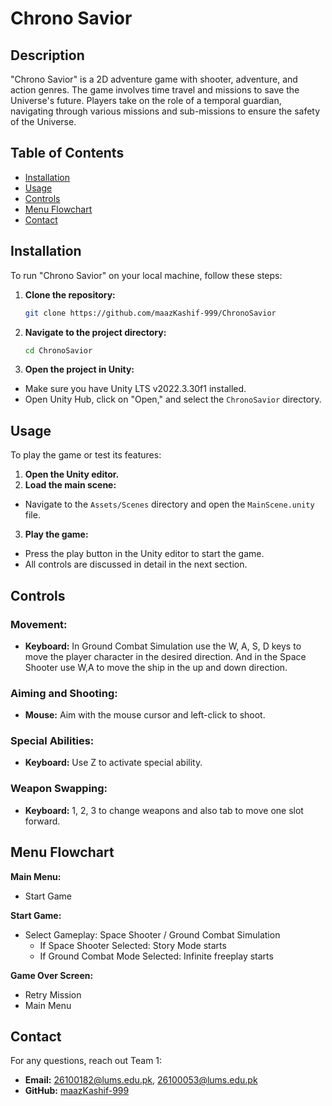 # Chrono Savior

## Description
"Chrono Savior" is a 2D adventure game with shooter, adventure, and action genres. The game involves time travel and missions to save the Universe's future. Players take on the role of a temporal guardian, navigating through various missions and sub-missions to ensure the safety of the Universe.

## Table of Contents
- [Installation](#installation)
- [Usage](#usage)
- [Controls](#controls)
- [Menu Flowchart](#menu-flowchart)
- [Contact](#contact)

## Installation
To run "Chrono Savior" on your local machine, follow these steps:

1. **Clone the repository:**
   ```sh
   git clone https://github.com/maazKashif-999/ChronoSavior

   
2. **Navigate to the project directory:**
   ```sh
   cd ChronoSavior

3. **Open the project in Unity:**
- Make sure you have Unity LTS v2022.3.30f1 installed.
- Open Unity Hub, click on "Open," and select the `ChronoSavior` directory.

## Usage
To play the game or test its features:

1. **Open the Unity editor.**
2. **Load the main scene:**
- Navigate to the `Assets/Scenes` directory and open the `MainScene.unity` file.
3. **Play the game:**
- Press the play button in the Unity editor to start the game.
- All controls are discussed in detail in the next section.

## Controls
### Movement:
- **Keyboard:** In Ground Combat Simulation use the W, A, S, D keys to move the player character in the desired direction. And in the Space Shooter use W,A to move the ship in the up and down direction.

### Aiming and Shooting:
- **Mouse:** Aim with the mouse cursor and left-click to shoot.

### Special Abilities:
- **Keyboard:** Use Z to activate special ability.

### Weapon Swapping:
- **Keyboard:** 1, 2, 3 to change weapons and also tab to move one slot forward.

## Menu Flowchart
**Main Menu:**
- Start Game

**Start Game:**
- Select Gameplay: Space Shooter / Ground Combat Simulation
  - If Space Shooter Selected: Story Mode starts
  - If Ground Combat Mode Selected: Infinite freeplay starts

**Game Over Screen:**
- Retry Mission
- Main Menu



## Contact
For any questions, reach out Team 1:

- **Email:** 26100182@lums.edu.pk, 26100053@lums.edu.pk
- **GitHub:** [maazKashif-999](https://github.com/maazKashif-999)


